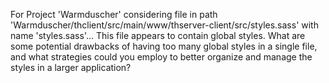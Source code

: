 For Project 'Warmduscher' considering file in path 'Warmduscher/thclient/src/main/www/thserver-client/src/styles.sass' with name 'styles.sass'... 
This file appears to contain global styles. What are some potential drawbacks of having too many global styles in a single file, and what strategies could you employ to better organize and manage the styles in a larger application?